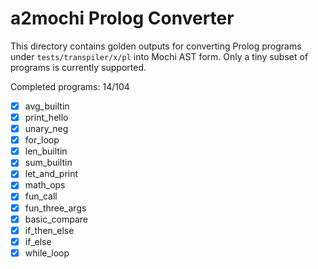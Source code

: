 # a2mochi Prolog Converter

This directory contains golden outputs for converting Prolog programs under `tests/transpiler/x/pl` into Mochi AST form. Only a tiny subset of programs is currently supported.

Completed programs: 14/104

- [x] avg_builtin
- [x] print_hello
- [x] unary_neg
- [x] for_loop
- [x] len_builtin
- [x] sum_builtin
- [x] let_and_print
- [x] math_ops
- [x] fun_call
- [x] fun_three_args
- [x] basic_compare
- [x] if_then_else
- [x] if_else
- [x] while_loop

